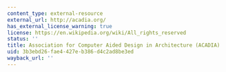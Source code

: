```yaml
---
content_type: external-resource
external_url: http://acadia.org/
has_external_license_warning: true
license: https://en.wikipedia.org/wiki/All_rights_reserved
status: ''
title: Association for Computer Aided Design in Architecture (ACADIA)
uid: 3b3ebd26-fae4-427e-b386-d4c2ad8be3ed
wayback_url: ''
---
```

